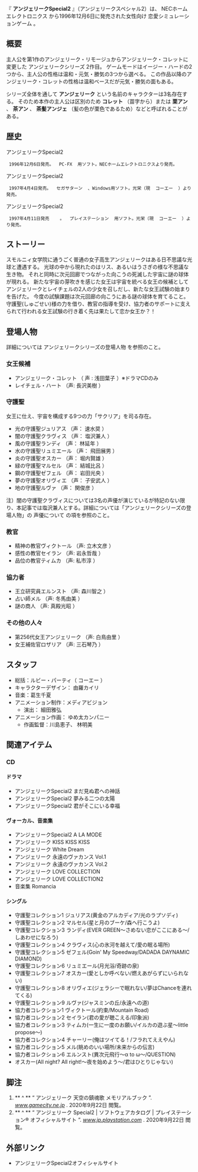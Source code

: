 『 **アンジェリークSpecial2** 』（アンジェリークスペシャル2）は、  NECホームエレクトロニクス
から1996年12月6日に発売された女性向け  恋愛シミュレーションゲーム  。

##  概要



主人公を第1作のアンジェリーク・リモージュからアンジェリーク・コレットに変更した  アンジェリークシリーズ  2作目。
ゲームモードはイージー・ハードの2つから、主人公の性格は温和・元気・勝気の3つから選べる。
この作品以降のアンジェリーク・コレットの性格は温和ベースだが元気・勝気の面もある。

シリーズ全体を通して **アンジェリーク** という名前のキャラクターは3名存在する。 そのため本作の主人公は区別のため **コレット**
（苗字から）または **栗アン** 、 **茶アン** 、 **茶髪アンジェ**   （髪の色が栗色であるため）などと呼ばれることがある。

##  歴史



アンジェリークSpecial2

     1996年12月6日発売。  PC-FX  用ソフト。NECホームエレクトロニクスより発売。 
アンジェリークSpecial2

     1997年4月4日発売。  セガサターン  、Windows用ソフト。光栄（現  コーエー  ）より発売。 
アンジェリークSpecial2

     1997年4月11日発売    。  プレイステーション  用ソフト。光栄（現  コーエー  ）より発売。 

##  ストーリー



スモルニィ女学院に通うごく普通の女子高生アンジェリークはある日不思議な光球と遭遇する。 光球の中から現れたのはリス、あるいはうさぎの様な不思議な生き物。
それと同時に次元回廊でつながった向こうの死滅した宇宙に謎の球体が現れる。
新たな宇宙の芽吹きを感じた女王は宇宙を統べる女王の候補としてアンジェリークとレイチェルの2人の少女を召しだし、新たな女王試験の始まりを告げた。
今度の試験課題は次元回廊の向こうにある謎の球体を育てること。
守護聖(しゅごせい)様の力を借り、教官の指導を受け、協力者のサポートに支えられて行われる女王試験の行き着く先は果たして恋か女王か？！

##  登場人物



詳細については  アンジェリークシリーズの登場人物  を参照のこと。

###  女王候補



  * アンジェリーク・コレット （  声  :  浅田葉子  ）※ドラマCDのみ 
  * レイチェル・ハート （声:  長沢美樹  ） 

###  守護聖



女王に仕え、宇宙を構成する9つの力「サクリア」を司る存在。

  * 光の守護聖ジュリアス （声：  速水奨  ） 
  * 闇の守護聖クラヴィス （声：  塩沢兼人  ） 
  * 風の守護聖ランディ （声：  林延年  ） 
  * 水の守護聖リュミエール （声：  飛田展男  ） 
  * 炎の守護聖オスカー （声：  堀内賢雄  ） 
  * 緑の守護聖マルセル （声：  結城比呂  ） 
  * 鋼の守護聖ゼフェル （声：  岩田光央  ） 
  * 夢の守護聖オリヴィエ （声：  子安武人  ） 
  * 地の守護聖ルヴァ （声：  関俊彦  ） 

注）闇の守護聖クラヴィスについては3名の声優が演じているが特記のない限り、本記事では塩沢兼人とする。詳細については「アンジェリークシリーズの登場人物」の
声優について  の項を参照のこと。

###  教官



  * 精神の教官ヴィクトール （声:  立木文彦  ） 
  * 感性の教官セイラン （声:  岩永哲哉  ） 
  * 品位の教官ティムカ （声:  私市淳  ） 

###  協力者



  * 王立研究員エルンスト （声:  森川智之  ） 
  * 占い師メル （声:  冬馬由美  ） 
  * 謎の商人 （声:  真殿光昭  ） 

###  その他の人々



  * 第256代女王アンジェリーク （声:  白鳥由里  ） 
  * 女王補佐官ロザリア （声:  三石琴乃  ） 

##  スタッフ



  * 総括：ルビー・パーティ（  コーエー  ） 
  * キャラクターデザイン：  由羅カイリ 
  * 音楽：葛生千夏 
  * アニメーション制作：メディアビジョン 
    * 演出：  細田雅弘 
  * アニメーション作画：  ゆめ太カンパニー 
    * 作画監督：川島恵子、  林明美 

##  関連アイテム



###  CD



####  ドラマ



  * アンジェリークSpecial2 まだ見ぬ君への神話 
  * アンジェリークSpecial2 夢みる二つの太陽 
  * アンジェリークSpecial2 君がそこにいる幸福 

####  ヴォーカル、音楽集



  * アンジェリークSpecial2 A LA MODE 
  * アンジェリーク KISS KISS KISS 
  * アンジェリーク White Dream 
  * アンジェリーク 永遠のヴァカンス Vol.1 
  * アンジェリーク 永遠のヴァカンス Vol.2 
  * アンジェリーク LOVE COLLECTION 
  * アンジェリーク LOVE COLLECTION2 
  * 音楽集 Romancia 

####  シングル



  * 守護聖コレクション1 ジュリアス(黄金のアルカディア/光のラプソディ) 
  * 守護聖コレクション2 マルセル(星と月のブーケ/森へ行こうよ) 
  * 守護聖コレクション3 ランディ(EVER GREEN～さめない恋がここにある～/しあわせになろう) 
  * 守護聖コレクション4 クラヴィス(心の氷河を越えて/愛の眠る場所) 
  * 守護聖コレクション5 ゼフェル(Goin' My Speedway/DADADA DAYNAMIC DIAMOND) 
  * 守護聖コレクション6 リュミエール(月光浴/奇跡の泉) 
  * 守護聖コレクション7 オスカー(愛としか呼べない/燃えあがらずにいられない) 
  * 守護聖コレクション8 オリヴィエ(ジェラシーで眠れない/夢はChanceを連れてくる) 
  * 守護聖コレクション9 ルヴァ(ジャスミンの丘/永遠への道) 
  * 協力者コレクション1 ヴィクトール(約束/Mountain Road) 
  * 協力者コレクション2 セイラン(君の愛が聴こえる/印象派) 
  * 協力者コレクション3 ティムカ(一生に一度のお願い/イルカの遊ぶ星～little propose～) 
  * 協力者コレクション4 チャーリー(俺はツイてる！/フラれてええやん) 
  * 協力者コレクション5 メル(眺めのいい場所/未来からの伝言) 
  * 協力者コレクション6 エルンスト(異次元飛行～α to ω～/QUESTION) 
  * オスカー(All night? All right!～夜を始めよう～/君はひとりじゃない) 

##  脚注



  1. ** ^  ** “  アンジェリーク 天空の鎮魂歌 メモリアルブック  ”. _www.gamecity.ne.jp_ .  2020年9月22日  閲覧。 
  2. ** ^  ** “  アンジェリーク Special2 | ソフトウェアカタログ | プレイステーション® オフィシャルサイト  ”. _www.jp.playstation.com_ .  2020年9月22日  閲覧。 

##  外部リンク



  * アンジェリークSpecial2オフィシャルサイト 


